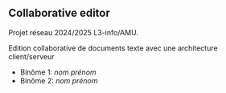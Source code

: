 ## Collaborative editor

Projet réseau 2024/2025 L3-info/AMU. 

Edition collaborative de documents texte 
avec une architecture client/serveur

- Binôme 1: *nom* *prénom* 
- Binôme 2: *nom* *prénom* 
